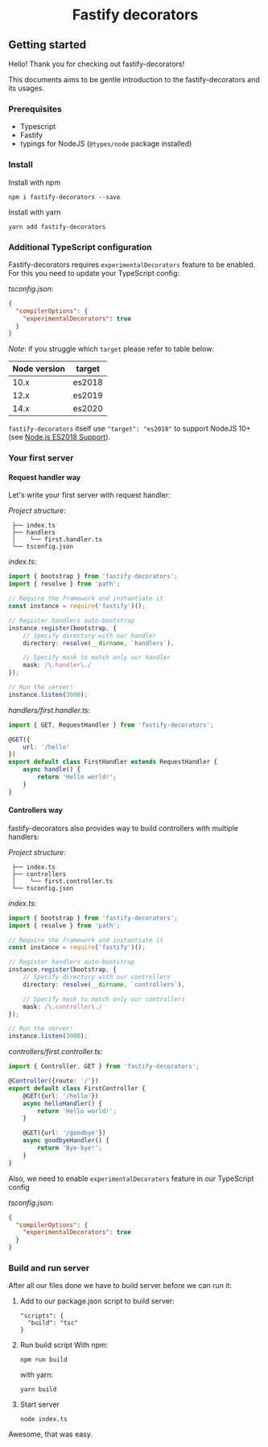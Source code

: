 <h1 style="text-align: center">Fastify decorators</h1>

## Getting started
Hello! Thank you for checking out fastify-decorators!

This documents aims to be gentle introduction to the fastify-decorators and its usages.

### Prerequisites

- Typescript
- Fastify
- typings for NodeJS (`@types/node` package installed)

### Install

Install with npm
```
npm i fastify-decorators --save
```
Install with yarn
```
yarn add fastify-decorators
```

### Additional TypeScript configuration

Fastify-decorators requires `experimentalDecorators` feature to be enabled. For this you need to update your TypeScript config:

*tsconfig.json*:
```json
{
  "compilerOptions": {
    "experimentalDecorators": true
  }  
}
```

*Note*: if you struggle which `target` please refer to table below:

| Node version | target |
|--------------|--------|
| 10.x         | es2018 |
| 12.x         | es2019 |
| 14.x         | es2020 |

`fastify-decorators` itself use `"target": "es2018"` to support NodeJS 10+ (see [Node.js ES2018 Support]).

### Your first server
#### Request handler way
Let's write your first server with request handler:

*Project structure*:

```
 ├── index.ts
 ├── handlers
 │    └── first.handler.ts
 └── tsconfig.json
```

*index.ts*:
```typescript
import { bootstrap } from 'fastify-decorators';
import { resolve } from 'path';

// Require the framework and instantiate it
const instance = require('fastify')();

// Register handlers auto-bootstrap
instance.register(bootstrap, {
    // Specify directory with our handler
    directory: resolve(__dirname, `handlers`),

    // Specify mask to match only our handler
    mask: /\.handler\./
});

// Run the server!
instance.listen(3000);
```

*handlers/first.handler.ts*:
```typescript
import { GET, RequestHandler } from 'fastify-decorators';

@GET({
    url: '/hello'
})
export default class FirstHandler extends RequestHandler {
    async handle() {
        return 'Hello world!';
    }
}
```

#### Controllers way
fastify-decorators also provides way to build controllers with multiple handlers:


*Project structure*:

```
 ├── index.ts
 ├── controllers
 │    └── first.controller.ts
 └── tsconfig.json
```

*index.ts*:
```typescript
import { bootstrap } from 'fastify-decorators';
import { resolve } from 'path';

// Require the framework and instantiate it
const instance = require('fastify')();

// Register handlers auto-bootstrap
instance.register(bootstrap, {
    // Specify directory with our controllers
    directory: resolve(__dirname, `controllers`),

    // Specify mask to match only our controllers
    mask: /\.controller\./
});

// Run the server!
instance.listen(3000);
```

*controllers/first.controller.ts*:
```typescript
import { Controller, GET } from 'fastify-decorators';

@Controller({route: '/'})
export default class FirstController {
    @GET({url: '/hello'})
    async helloHandler() {
        return 'Hello world!';
    }

    @GET({url: '/goodbye'})
    async goodbyeHandler() {
        return 'Bye-bye!';
    }
}
```

Also, we need to enable `experimentalDecorators` feature in our TypeScript config

*tsconfig.json*:
```json
{
  "compilerOptions": {
    "experimentalDecorators": true
  }  
}
```



### Build and run server

After all our files done we have to build server before we can run it:

1. Add to our package.json script to build server:
    ```
    "scripts": {
      "build": "tsc"
    }
    ```

1. Run build script
    With npm:
    ```
    npm run build
    ```
    with yarn:
    ```
    yarn build
    ```

1. Start server
    ```
    node index.ts
    ```

Awesome, that was easy.

[Node.js ES2018 Support]: https://node.green/#ES2018
